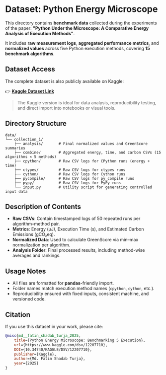 # Dataset: Python Energy Microscope

This directory contains **benchmark data** collected during the experiments of the paper:
**"Python Under the Microscope: A Comparative Energy Analysis of Execution Methods"**.

It includes **raw measurement logs**, **aggregated performance metrics**, and **normalized values** across five Python execution methods, covering **15 benchmark algorithms**.


## Dataset Access

The complete dataset is also publicly available on Kaggle:

👉 **[Kaggle Dataset Link](https://www.kaggle.com/datasets/fatinshadab/python-energy-microscope-dataset)**

> The Kaggle version is ideal for data analysis, reproducibility testing, and direct import into notebooks or visual tools.


## Directory Structure

```
data/
└── collection_1/
    ├── analysis/       # Final normalized values and GreenScore summaries
    ├── combine/        # Aggregated energy, time, and carbon CSVs (15 algorithms × 5 methods)
    ├── cpython/        # Raw CSV logs for CPython runs (energy + time)
    ├── ctypes/         # Raw CSV logs for ctypes runs
    ├── cython/         # Raw CSV logs for Cython runs
    ├── pycompile/      # Raw CSV logs for py_compile runs
    ├── pypy/           # Raw CSV logs for PyPy runs
    └── input.py        # Utility script for generating controlled input data
```

## Description of Contents

* **Raw CSVs**: Contain timestamped logs of 50 repeated runs per algorithm–method pair.
* **Metrics**: Energy (μJ), Execution Time (s), and Estimated Carbon Emissions (gCO₂eq).
* **Normalized Data**: Used to calculate GreenScore via min–max normalization per algorithm.
* **Analysis Folder**: Final processed results, including method-wise averages and rankings.

## Usage Notes

* All files are formatted for **pandas**-friendly import.
* Folder names match execution method names (`cpython`, `cython`, etc.).
* Reproducibility ensured with fixed inputs, consistent machine, and versioned code.


## Citation

If you use this dataset in your work, please cite:

```bibtex
@misc{md__fatin_shadab_turja_2025,
	title={Python Energy Microscope: Benchmarking 5 Execution},
	url={https://www.kaggle.com/dsv/12207710},
	DOI={10.34740/KAGGLE/DSV/12207710},
	publisher={Kaggle},
	author={Md. Fatin Shadab Turja},
	year={2025}
}
```